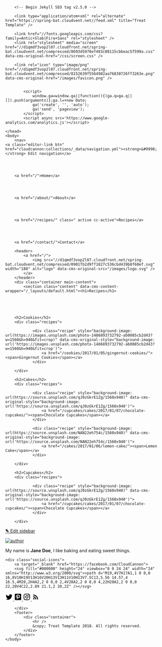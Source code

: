 
<!DOCTYPE html>

<html lang="en">
	<head>
		<meta charset="utf-8" />
		<meta name="viewport" content="width=device-width, initial-scale=1" />

		<!-- Begin Jekyll SEO tag v2.5.0 -->
<title>Recipes | Treat Template</title>
<meta name="generator" content="Jekyll v3.8.4" />
<meta property="og:title" content="Recipes" />
<meta property="og:locale" content="en_US" />
<meta name="description" content="Food blog template for Jekyll." />
<meta property="og:description" content="Food blog template for Jekyll." />
<link rel="canonical" href="https://spring-bat.cloudvent.net//recipes/" />
<meta property="og:url" content="https://spring-bat.cloudvent.net//recipes/" />
<meta property="og:site_name" content="Treat Template" />
<script type="application/ld+json">
{"description":"Food blog template for Jekyll.","@type":"WebPage","url":"https://spring-bat.cloudvent.net//recipes/","publisher":{"@type":"Organization","logo":{"@type":"ImageObject","url":"https://spring-bat.cloudvent.net//siteicon.png"}},"headline":"Recipes","@context":"http://schema.org"}</script>
<!-- End Jekyll SEO tag -->

		<link type="application/atom+xml" rel="alternate" href="https://spring-bat.cloudvent.net//feed.xml" title="Treat Template" />

		<link href="//fonts.googleapis.com/css?family=Antic+Slab|Fira+Sans" rel="stylesheet" />
		<link rel="stylesheet" media="screen" href="//d1qmdf3vop2l07.cloudfront.net/spring-bat.cloudvent.net/compressed/8693d5978ef483c08115cbbeac5f599a.css" data-cms-original-href="/css/screen.css" />
		
		<link rel="icon" type="image/png" href="//d1qmdf3vop2l07.cloudfront.net/spring-bat.cloudvent.net/compressed/8152639f5564982aa76830726ff3263e.png" data-cms-original-href="/images/favicon.png" />

		
			<script>
				window.ga=window.ga||function(){(ga.q=ga.q||[]).push(arguments)};ga.l=+new Date;
				ga('create', '', 'auto');
				ga('send', 'pageview');
			</script>
			<script async src='https://www.google-analytics.com/analytics.js'></script>
		
	</head>
	<body>
		<nav>
	<a class="editor-link btn" href="cloudcannon:collections/_data/navigation.yml"><strong>&#9998;</strong> Edit navigation</a>
	
	

		
		<a href="/">Home</a>
	
	

		
		<a href="/about/">About</a>
	
	

		
		<a href="/recipes/" class=" active cc-active">Recipes</a>
	
	

		
		<a href="/contact/">Contact</a>
	
</nav>

		<header>
			<a href="/">
				<img src="//d1qmdf3vop2l07.cloudfront.net/spring-bat.cloudvent.net/compressed/0901fb2d9ff1827c536cbd439b8f60ef.svg" width="180" alt="logo" data-cms-original-src="/images/logo.svg" />
			</a>
		</header>
		<div class="container main-content">
			<section class="content" data-cms-content-wrapper="/_layouts/default.html"><h1>Recipes</h1>




	
		<h2>Cookies</h2>
		<div class="recipes">
			
				<div class="recipe" style="background-image: url(https://images.unsplash.com/photo-1486893732792-ab0085cb2d43?w=1560&h=940&fit=crop)" data-cms-original-style="background-image: url('https://images.unsplash.com/photo-1486893732792-ab0085cb2d43?w=1560&h=940&fit=crop')">
					<a href="/cookies/2017/01/05/gingernut-cookies/"><span>Gingernut Cookies</span></a>
				</div>
			
		</div>
	
		<h2>Cakes</h2>
		<div class="recipes">
			
				<div class="recipe" style="background-image: url(https://source.unsplash.com/qJ0zGkrE1Zg/1560x940)" data-cms-original-style="background-image: url('https://source.unsplash.com/qJ0zGkrE1Zg/1560x940')">
					<a href="/cupcakes/cakes/2017/01/07/chocolate-cupcakes/"><span>Chocolate Cupcakes</span></a>
				</div>
			
				<div class="recipe" style="background-image: url(https://source.unsplash.com/NAN22eh754c/1560x940)" data-cms-original-style="background-image: url('https://source.unsplash.com/NAN22eh754c/1560x940')">
					<a href="/cakes/2017/01/06/lemon-cake/"><span>Lemon Cake</span></a>
				</div>
			
		</div>
	
		<h2>Cupcakes</h2>
		<div class="recipes">
			
				<div class="recipe" style="background-image: url(https://source.unsplash.com/qJ0zGkrE1Zg/1560x940)" data-cms-original-style="background-image: url('https://source.unsplash.com/qJ0zGkrE1Zg/1560x940')">
					<a href="/cupcakes/cakes/2017/01/07/chocolate-cupcakes/"><span>Chocolate Cupcakes</span></a>
				</div>
			
		</div>
	
</section>
			<aside class="sidebar ">
	<div><a class="editor-link btn" href="cloudcannon:collections/_data/sidebar.yml"><strong>&#9998;</strong> Edit sidebar</a></div>
	<div class="author">
		<p>
			<a href="/about/">
				<img src="//d1qmdf3vop2l07.cloudfront.net/spring-bat.cloudvent.net/compressed/14e522e16dbfa73b96e94caa5ec0648a.jpg" alt="author" class="author" data-cms-original-src="/images/author.jpg" />
			</a>
		</p>
		<p></p><p>My name is <strong>Jane Doe</strong>, I like baking and eating sweet things.</p>
<p></p>
	</div>

	<div class="social-icons">
		<a target="_blank" href="https://facebook.com/CloudCannon">
		<svg fill="#000000" height="24" viewbox="0 0 24 24" width="24" xmlns="http://www.w3.org/2000/svg"><path d="M19,4V7H17A1,1 0 0,0 16,8V10H19V13H16V20H13V13H11V10H13V7.5C13,5.56 14.57,4 16.5,4M20,2H4A2,2 0 0,0 2,4V20A2,2 0 0,0 4,22H20A2,2 0 0,0 22,20V4C22,2.89 21.1,2 20,2Z" /></svg>
	
</a> 
		<a target="_blank" href="https://twitter.com/CloudCannonApp">
		<svg fill="#000000" height="24" viewbox="0 0 24 24" width="24" xmlns="http://www.w3.org/2000/svg"><path d="M22.46,6C21.69,6.35 20.86,6.58 20,6.69C20.88,6.16 21.56,5.32 21.88,4.31C21.05,4.81 20.13,5.16 19.16,5.36C18.37,4.5 17.26,4 16,4C13.65,4 11.73,5.92 11.73,8.29C11.73,8.63 11.77,8.96 11.84,9.27C8.28,9.09 5.11,7.38 3,4.79C2.63,5.42 2.42,6.16 2.42,6.94C2.42,8.43 3.17,9.75 4.33,10.5C3.62,10.5 2.96,10.3 2.38,10C2.38,10 2.38,10 2.38,10.03C2.38,12.11 3.86,13.85 5.82,14.24C5.46,14.34 5.08,14.39 4.69,14.39C4.42,14.39 4.15,14.36 3.89,14.31C4.43,16 6,17.26 7.89,17.29C6.43,18.45 4.58,19.13 2.56,19.13C2.22,19.13 1.88,19.11 1.54,19.07C3.44,20.29 5.7,21 8.12,21C16,21 20.33,14.46 20.33,8.79C20.33,8.6 20.33,8.42 20.32,8.23C21.16,7.63 21.88,6.87 22.46,6Z" /></svg>
	
</a> 
		<a target="_blank" href="https://pinterest.com/pinterest">
		<svg fill="#000000" height="24" viewbox="0 0 24 24" width="24" xmlns="http://www.w3.org/2000/svg"><path d="M13,16.2C12.2,16.2 11.43,15.86 10.88,15.28L9.93,18.5L9.86,18.69L9.83,18.67C9.64,19 9.29,19.2 8.9,19.2C8.29,19.2 7.8,18.71 7.8,18.1C7.8,18.05 7.81,18 7.81,17.95H7.8L7.85,17.77L9.7,12.21C9.7,12.21 9.5,11.59 9.5,10.73C9.5,9 10.42,8.5 11.16,8.5C11.91,8.5 12.58,8.76 12.58,9.81C12.58,11.15 11.69,11.84 11.69,12.81C11.69,13.55 12.29,14.16 13.03,14.16C15.37,14.16 16.2,12.4 16.2,10.75C16.2,8.57 14.32,6.8 12,6.8C9.68,6.8 7.8,8.57 7.8,10.75C7.8,11.42 8,12.09 8.34,12.68C8.43,12.84 8.5,13 8.5,13.2A1,1 0 0,1 7.5,14.2C7.13,14.2 6.79,14 6.62,13.7C6.08,12.81 5.8,11.79 5.8,10.75C5.8,7.47 8.58,4.8 12,4.8C15.42,4.8 18.2,7.47 18.2,10.75C18.2,13.37 16.57,16.2 13,16.2M20,2H4C2.89,2 2,2.89 2,4V20A2,2 0 0,0 4,22H20A2,2 0 0,0 22,20V4C22,2.89 21.1,2 20,2Z" /></svg>
	
</a> 
		<a target="_blank" href="https://www.instagram.com/baking">
		<svg fill="#000000" height="24" viewbox="0 0 24 24" width="24" xmlns="http://www.w3.org/2000/svg"><path d="M7.8,2H16.2C19.4,2 22,4.6 22,7.8V16.2A5.8,5.8 0 0,1 16.2,22H7.8C4.6,22 2,19.4 2,16.2V7.8A5.8,5.8 0 0,1 7.8,2M7.6,4A3.6,3.6 0 0,0 4,7.6V16.4C4,18.39 5.61,20 7.6,20H16.4A3.6,3.6 0 0,0 20,16.4V7.6C20,5.61 18.39,4 16.4,4H7.6M17.25,5.5A1.25,1.25 0 0,1 18.5,6.75A1.25,1.25 0 0,1 17.25,8A1.25,1.25 0 0,1 16,6.75A1.25,1.25 0 0,1 17.25,5.5M12,7A5,5 0 0,1 17,12A5,5 0 0,1 12,17A5,5 0 0,1 7,12A5,5 0 0,1 12,7M12,9A3,3 0 0,0 9,12A3,3 0 0,0 12,15A3,3 0 0,0 15,12A3,3 0 0,0 12,9Z" /></svg>
	
</a> 
		<a target="_blank" href="/feed.xml">
		<svg fill="#000000" height="24" viewbox="0 0 24 24" width="24" xmlns="http://www.w3.org/2000/svg"><path d="M0 0h24v24H0z" fill="none" /><circle cx="6.18" cy="17.82" r="2.18" /><path d="M4 4.44v2.83c7.03 0 12.73 5.7 12.73 12.73h2.83c0-8.59-6.97-15.56-15.56-15.56zm0 5.66v2.83c3.9 0 7.07 3.17 7.07 7.07h2.83c0-5.47-4.43-9.9-9.9-9.9z" /></svg>
	
</a>
	</div>

	
</aside>

		</div>
		<footer>
			<div class="container">
				<hr />
				&copy; Treat Template 2018. All rights reserved.
			</div>
		</footer>
	</body>
</html>
